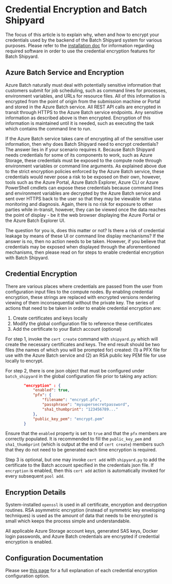 # Credential Encryption and Batch Shipyard
The focus of this article is to explain why, when and how to encrypt your
credentials used by the backend of the Batch Shipyard system for various
purposes. Please refer to the
[installation doc](01-batch-shipyard-installation.md) for information
regarding required software in order to use the credential encryption features
for Batch Shipyard.

## Azure Batch Service and Encryption
Azure Batch naturally must deal with potentially sensitive information that
customers submit for job scheduling, such as command lines for processes,
environment variables, and URLs for resource files. All of this information
is encrypted from the point of origin from the submission machine or Portal
and stored in the Azure Batch service. All REST API calls are encrypted in
transit through HTTPS to the Azure Batch service endpoints. Any sensitive
information as described above is then encrypted. Encryption of this
information is maintained until it is needed, such as executing the task
which contains the command line to run.

If the Azure Batch service takes care of encrypting all of the sensitive
user information, then why does Batch Shipyard need to encrypt credentials?
The answer lies in if your scenario requires it. Because Batch Shipyard needs
credentials for some of its components to work, such as Azure Storage,
these credentials must be exposed to the compute node through environment
variables or command line arguments. As explained above due to the strict
encryption policies enforced by the Azure Batch service, these credentials
would never pose a risk to be exposed on their own, however, tools such
as the Azure Portal, Azure Batch Explorer, Azure CLI or Azure PowerShell
cmdlets can expose these credentials because command lines and environment
variables are decrypted by the Azure Batch service and sent over HTTPS
back to the user so that they may be viewable for status monitoring and
diagnosis. Again, there is no risk for exposure to other parties while
in-transit, however, they can be viewed once the data reaches the point of
display - be it the web browser displaying the Azure Portal or the Azure
Batch Explorer UI.

The question for you is, does this matter or not? Is there a risk of
credential leakage by means of these UI or command line display mechanisms?
If the answer is no, then no action needs to be taken. However, if you
believe that credentials may be exposed when displayed through the
aforementioned mechanisms, then please read on for steps to enable
credential encryption with Batch Shipyard.

## Credential Encryption
There are various places where credentials are passed from the user from
configuration input files to the compute nodes. By enabling credential
encryption, these strings are replaced with encrypted versions rendering
viewing of them inconsequential without the private key. The series of
actions that need to be taken in order to enable credential encryption are:

1. Create certificates and keys locally
2. Modify the global configuration file to reference these certificates
3. Add the certificate to your Batch account (optional)

For step 1, invoke the `cert create` command with `shipyard.py` which will
create the necessary certificates and keys. The end result should be two files
(the names of which you will be prompted for) created: (1) a PFX file for
use with the Azure Batch service and (2) an RSA public key PEM file for
use locally to encrypt.

For step 2, there is one json object that must be configured under
`batch_shipyard` in the global configuration file prior to taking any action:

```json
        "encryption" : {
            "enabled": true,
            "pfx": {
                "filename": "encrypt.pfx",
                "passphrase": "mysupersecretpassword",
                "sha1_thumbprint": "123456789..."
            },
            "public_key_pem": "encrypt.pem"
        }
```

Ensure that the `enabled` property is set to `true` and that the `pfx`
members are correctly populated. It is recommended to fill the
`public_key_pem` and `sha1_thumbprint` (which is output at the end of
`cert create`) members such that they do not need to be generated each
time encryption is required.

Step 3 is optional, but one may invoke `cert add` with `shipyard.py` to
add the certificate to the Batch account specified in the credentials json
file. If `encryption` is enabled, then this `cert add` action is automatically
invoked for every subsequent `pool add`.

## Encryption Details
System-installed `openssl` is used in all certificate, encryption and
decryption routines. RSA asymmetric encryption (instead of symmetric key
enveloping techniques) is used as the amount of data that needs to be
encrypted is small which keeps the process simple and understandable.

All applicable Azure Storage account keys, generated SAS keys, Docker login
passwords, and Azure Batch credentials are encrypted if credential encryption
is enabled.

## Configuration Documentation
Please see [this page](10-batch-shipyard-configuration.md) for a full
explanation of each credential encryption configuration option.
